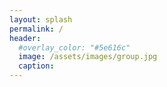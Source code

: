 ```yaml
---
layout: splash
permalink: /
header:
  #overlay_color: "#5e616c"
  image: /assets/images/group.jpg
  caption:
---
```


<div id="pixlee_container"></div><script type="text/javascript">window.PixleeAsyncInit = function() {Pixlee.init({apiKey:'061ttMynqD62TftPv38W'});Pixlee.addSimpleWidget({widgetId:'14601'});};</script><script src="//instafeed.assets.pixlee.com/assets/pixlee_widget_1_0_0.js"></script>
